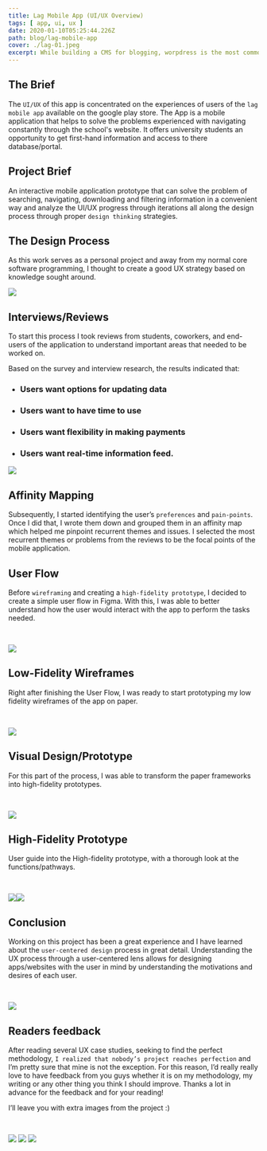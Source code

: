 ```yaml
---
title: Lag Mobile App (UI/UX Overview)
tags: [ app, ui, ux ]
date: 2020-01-10T05:25:44.226Z
path: blog/lag-mobile-app
cover: ./lag-01.jpeg
excerpt: While building a CMS for blogging, worpdress is the most commonly used platform. Gatsby has also topped the list recently. This article talk which one to go for and why I shifted from wordpress to gatsby. Is gatsby better than wordpress is the question I would be answering.  
---
```


## The Brief 

The `UI/UX` of this app is concentrated on the experiences of users of the `lag mobile app` available on the google play store.
The App is a mobile application that helps to solve the problems experienced with navigating constantly through the school's website. It offers university students an opportunity to get first-hand information and access to there database/portal.

## Project Brief

An interactive mobile application prototype that can solve the problem of searching, navigating, downloading and filtering information in a convenient way and analyze the UI/UX progress through iterations all along the design process through proper `design thinking` strategies.

## The Design Process

As this work serves as a personal project and away from my normal core software programming, I thought to create a good UX strategy based on knowledge sought around.


![](./lag-02.png)

## Interviews/Reviews 
To start this process I took reviews from students, coworkers, and end-users of the application to understand important areas that needed to be worked on.

Based on the survey and interview research, the results indicated that:

-  ### Users want options for updating data

- ### Users want to have time to use

- ### Users want flexibility in making payments

- ### Users want real-time information feed.

![](./lag-03.png)

## Affinity Mapping

Subsequently, I started identifying the user’s `preferences` and `pain-points`. Once I did that, I wrote them down and grouped them in an affinity map which helped me pinpoint recurrent themes and issues. I selected the most recurrent themes or problems from the reviews to be the focal points of the mobile application.


## User Flow

Before `wireframing` and creating a `high-fidelity prototype`, I decided to create a simple user flow in Figma. With this, I was able to better understand how the user would interact with the app to perform the tasks needed.

<br/>

![](./lag-04.png)

## Low-Fidelity Wireframes

Right after finishing the User Flow, I was ready to start prototyping my low fidelity wireframes of the app on paper.

<br/>

![](./lag-05.png)

## Visual Design/Prototype

For this part of the process, I was able to transform the paper frameworks into high-fidelity prototypes.

<br/>

![](./lag-06.jpeg)

## High-Fidelity Prototype

User guide into the High-fidelity prototype, with a thorough look at the functions/pathways.

<br/>

![](./lag-07.jpeg)![](./lag-08.jpeg)

## Conclusion 

Working on this project has been a great experience and I have learned about the `user-centered design` process in great detail. Understanding the UX process through a user-centered lens allows for designing apps/websites with the user in mind by understanding the motivations and desires of each user.

<br/>

![](./lag-09.png)

## Readers feedback

After reading several UX case studies, seeking to find the perfect methodology, `I realized that nobody’s project reaches perfection` and I’m pretty sure that mine is not the exception.
For this reason, I’d really really love to have feedback from you guys whether it is on my methodology, my writing or any other thing you think I should improve.
Thanks a lot in advance for the feedback and for your reading!

I’ll leave you with extra images from the project :)

<br/>

![](./lag-10.jpeg) ![](./lag-11.jpeg) ![](./lag-12.jpeg)














